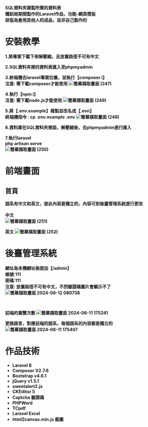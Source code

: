 <b>SQL資料夾複製所需的資料表<br>
職訓局期間製作的Laravel作品，功能-網頁模板<br>
排版為套用其他人的成品，並非自己製作的

# 安裝教學
1.將專案下載下來解壓縮，且放置路徑不可有中文

2.SQL資料夾裡的資料表匯入至phpmyadmin

3.終端機去laravel專案位置，並執行【composer i】<br>
注意: 需下載composer才能使用
![螢幕擷取畫面 (247)](https://github.com/hsd325/laravel01/assets/100175482/169956bd-338b-4ed2-b8dd-483867f0dbef)

4.執行【npm i】<br>
注意: 需下載node.js才能使用
![螢幕擷取畫面 (249)](https://github.com/hsd325/laravel01/assets/100175482/1923d210-ee41-4f0d-a614-190cda2721e8)

5.將【.env.example】複製並改名成【.evn】<br>
終端機指令 : cp .env.example .env
![螢幕擷取畫面 (248)](https://github.com/hsd325/laravel01/assets/100175482/3453c318-5b34-42af-b7b1-424ed50ce8cb)

6.資料庫在SQL資料夾裡面，解壓縮後，去phpmyadmin進行匯入

7.執行laravel<br>
 php artisan serve<br>
![螢幕擷取畫面 (250)](https://github.com/hsd325/laravel01/assets/100175482/26b2e1f7-e9c8-4331-a4ad-8230d03a72c5)

# 前端畫面
## 首頁
語系有中文和英文，彼此內容是獨立的，內容可到後臺管理系統進行更改<br><br>
中文<br>
![螢幕擷取畫面 (251)](https://github.com/hsd325/laravel01/assets/100175482/7da267e3-1379-4b7d-9848-14cc7a48640e)

英文
![螢幕擷取畫面 (252)](https://github.com/hsd325/laravel01/assets/100175482/61fe1b65-2003-4f56-9147-957695dd4792)

# 後臺管理系統
網址為本機網址後面加【/admin】<br>
帳號:111<br>
密碼:111<br>
注意: 放置路徑不可有中文，不然驗證碼圖片會顯示不了<br>
![螢幕擷取畫面 2024-06-12 080738](https://github.com/hsd325/laravel01/assets/100175482/4f1332fe-c6a8-494c-9223-b441d1075671)

<br>

前端的瀏覽次數
![螢幕擷取畫面 2024-06-11 175241](https://github.com/hsd325/laravel01/assets/100175482/3ef85a96-e3ce-42d7-a3a1-b6b984cb4a29)

更換語言，對應前端的語系，每個語系的內容都是獨立的
![螢幕擷取畫面 2024-06-11 175407](https://github.com/hsd325/laravel01/assets/100175482/999092f8-cc75-4bfd-8fab-94b7cfdf7f8e)

# 作品技術
- Laravel 8
- Composer V2.7.6
- Bootstrap v4.6.1
- jQuery v1.5.1
- sweetalert2.js
- CKEditor 5
- Captcha 驗證碼
- PHPWord
- TCpdf
- Laravel Excel
- html2canvas.min.js 截圖
